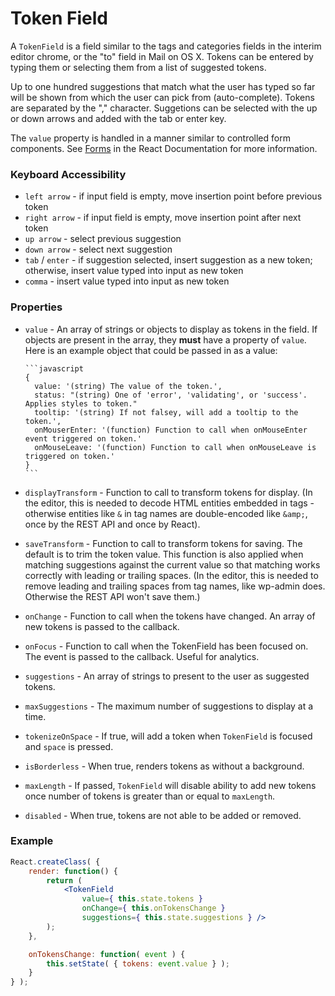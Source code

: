 Token Field
===========

A `TokenField` is a field similar to the tags and categories fields in the interim editor chrome, or the "to" field in Mail on OS X. Tokens can be entered by typing them or selecting them from a list of suggested tokens.

Up to one hundred suggestions that match what the user has typed so far will be shown from which the user can pick from (auto-complete). Tokens are separated by the "," character. Suggetions can be selected with the up or down arrows and added with the tab or enter key.

The `value` property is handled in a manner similar to controlled form components. See [Forms](http://facebook.github.io/react/docs/forms.html) in the React Documentation for more information.

### Keyboard Accessibility

- `left arrow` - if input field is empty, move insertion point before previous token
- `right arrow` - if input field is empty, move insertion point after next token
- `up arrow` - select previous suggestion
- `down arrow` - select next suggestion
- `tab` / `enter` - if suggestion selected, insert suggestion as a new token; otherwise, insert value typed into input as new token
- `comma` - insert value typed into input as new token

### Properties

- `value` - An array of strings or objects to display as tokens in the field. If objects are present in the array, they **must** have a property of `value`. Here is an example object that could be passed in as a value:

	  ```javascript
	  {
	    value: '(string) The value of the token.',
	    status: "(string) One of 'error', 'validating', or 'success'. Applies styles to token."
	    tooltip: '(string) If not falsey, will add a tooltip to the token.',
	    onMouserEnter: '(function) Function to call when onMouseEnter event triggered on token.'
	    onMouseLeave: '(function) Function to call when onMouseLeave is triggered on token.'
	  }
	  ```
- `displayTransform` - Function to call to transform tokens for display.  (In
  the editor, this is needed to decode HTML entities embedded in tags -
  otherwise entities like `&` in tag names are double-encoded like `&amp;`,
  once by the REST API and once by React).
- `saveTransform` - Function to call to transform tokens for saving.  The
  default is to trim the token value.  This function is also applied when
  matching suggestions against the current value so that matching works
  correctly with leading or trailing spaces.  (In the editor, this is needed to
  remove leading and trailing spaces from tag names, like wp-admin does.
  Otherwise the REST API won't save them.)
- `onChange` - Function to call when the tokens have changed. An array of new
  tokens is passed to the callback.
- `onFocus` - Function to call when the TokenField has been focused on. The event is passed to the callback. Useful for analytics.
- `suggestions` - An array of strings to present to the user as suggested
  tokens.
- `maxSuggestions` - The maximum number of suggestions to display at a time.
- `tokenizeOnSpace` - If true, will add a token when `TokenField` is focused and `space` is pressed.
- `isBorderless` - When true, renders tokens as without a background.
- `maxLength` - If passed, `TokenField` will disable ability to add new tokens once number of tokens is greater than or equal to `maxLength`.
- `disabled` - When true, tokens are not able to be added or removed.

### Example

```jsx
React.createClass( {
	render: function() {
		return (
			<TokenField
				value={ this.state.tokens }
				onChange={ this.onTokensChange }
				suggestions={ this.state.suggestions } />
		);
	},

	onTokensChange: function( event ) {
		this.setState( { tokens: event.value } );
	}
} );
```
